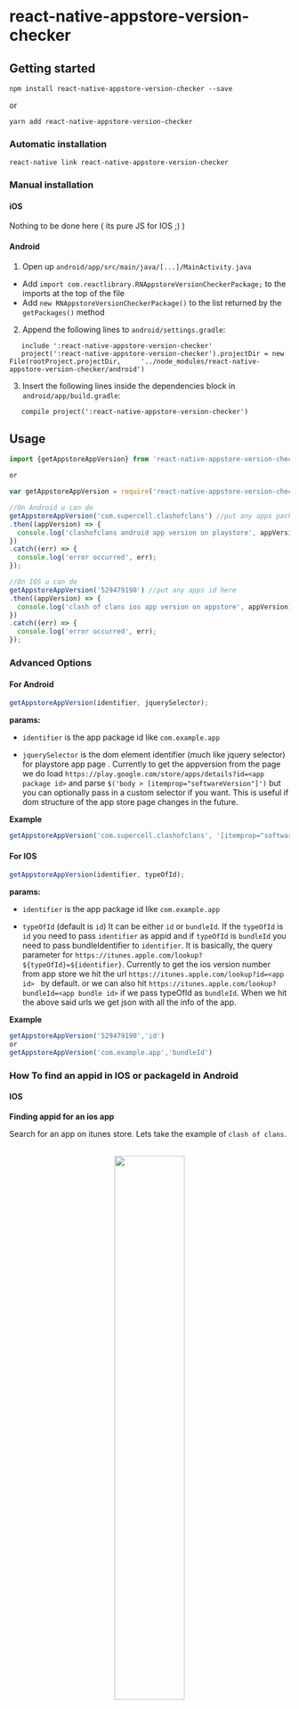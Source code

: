 # react-native-appstore-version-checker

## Getting started

`npm install react-native-appstore-version-checker --save`

or

`yarn add react-native-appstore-version-checker`

### Automatic installation

`react-native link react-native-appstore-version-checker`

### Manual installation

#### iOS

Nothing to be done here ( its pure JS for IOS ;) )

#### Android

1. Open up `android/app/src/main/java/[...]/MainActivity.java`

  - Add `import com.reactlibrary.RNAppstoreVersionCheckerPackage;` to the imports at the top of the file
  - Add `new RNAppstoreVersionCheckerPackage()` to the list returned by the `getPackages()` method

2. Append the following lines to `android/settings.gradle`:

  ```
     include ':react-native-appstore-version-checker'
     project(':react-native-appstore-version-checker').projectDir = new File(rootProject.projectDir,     '../node_modules/react-native-appstore-version-checker/android')
  ```

3. Insert the following lines inside the dependencies block in `android/app/build.gradle`:

  ```
     compile project(':react-native-appstore-version-checker')
  ```

## Usage

```javascript
import {getAppstoreAppVersion} from 'react-native-appstore-version-checker';

or

var getAppstoreAppVersion = require('react-native-appstore-version-checker').getAppstoreAppVersion;

//On Android u can do
getAppstoreAppVersion('com.supercell.clashofclans') //put any apps packageId here
.then((appVersion) => {
  console.log('clashofclans android app version on playstore', appVersion);
})
.catch((err) => {
  console.log('error occurred', err);
});

//On IOS u can do
getAppstoreAppVersion('529479190') //put any apps id here
.then((appVersion) => {
  console.log('clash of clans ios app version on appstore', appVersion);
})
.catch((err) => {
  console.log('error occurred', err);
});
```

### Advanced Options

#### For Android

```javascript
getAppstoreAppVersion(identifier, jquerySelector);
```

**params:**

- `identifier` is the app package id like `com.example.app`

- `jquerySelector` is the dom element identifier (much like jquery selector) for playstore app page . Currently to get the appversion from the page we do load `https://play.google.com/store/apps/details?id=<app package id>` and parse `$('body > [itemprop="softwareVersion"]')` but you can optionally pass in a custom selector if you want. This is useful if dom structure of the app store page changes in the future.

**Example**

```javascript
getAppstoreAppVersion('com.supercell.clashofclans', '[itemprop="softwareVersion"]')
```

#### For IOS

```javascript
getAppstoreAppVersion(identifier, typeOfId);
```

**params:**

- `identifier` is the app package id like `com.example.app`

- `typeOfId` (default is `id`) It can be either `id` or `bundleId`. If the `typeOfId` is `id` you need to pass `identifier` as appid and if `typeOfId` is `bundleId` you need to pass bundleIdentifier to `identifier`. It is basically, the query parameter for `https://itunes.apple.com/lookup?${typeOfId}=${identifier}`.
Currently to get the ios version number from app store we hit the url `https://itunes.apple.com/lookup?id=<app id> ` by default.
or we can also hit
`https://itunes.apple.com/lookup?bundleId=<app bundle id>` if we pass typeOfId as `bundleId`.
When we hit the above said urls we get json with all the info of the app.

**Example**

```javascript
getAppstoreAppVersion('529479190','id')
or
getAppstoreAppVersion('com.example.app','bundleId')
```


### How To find an appid in IOS or packageId in Android

#### IOS

**Finding appid for an ios app**

Search for an app on itunes store. Lets take the example of `clash of clans`.

<br>

<div style="text-align:center">
  <img src="https://github.com/master-atul/react-native-appstore-version-checker/raw/master/screenshots/ios-example-screenshot.jpg" style="width: 50%;display: inline;">
</div>
<br>

The area marked on red is the apps appid

#### ANDROID

**Finding packageId for an android app**

Search for an app on playstore. Lets take the example of `clash of clans`.

<br>

<div style="text-align:center">
  <img src="https://github.com/master-atul/react-native-appstore-version-checker/raw/master/screenshots/android-example-screenshot.jpg" style="width: 50%;display: inline;">
</div>
<br>

The area marked on red is the apps packageId
